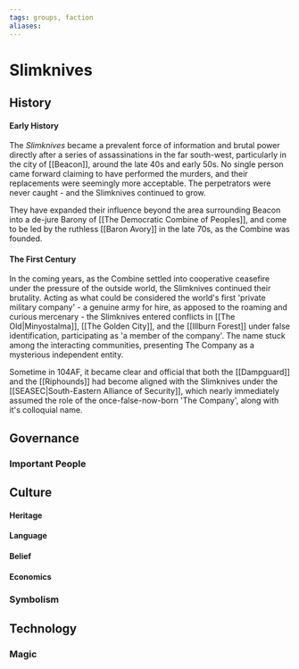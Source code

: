 ```yaml
---
tags: groups, faction
aliases:
---
```


# Slimknives
## History
#### Early History
The *Slimknives* became a prevalent force of information and brutal power directly after a series of assassinations in the far south-west, particularly in the city of [[Beacon]], around the late 40s and early 50s. No single person came forward claiming to have performed the murders, and their replacements were seemingly more acceptable. The perpetrators were never caught - and the Slimknives continued to grow.

They have expanded their influence beyond the area surrounding Beacon into a de-jure Barony of [[The Democratic Combine of Peoples]], and come to be led by the ruthless [[Baron Avory]] in the late 70s, as the Combine was founded. 

#### The First Century
In the coming years, as the Combine settled into cooperative ceasefire under the pressure of the outside world, the Slimknives continued their brutality. Acting as what could be considered the world's first 'private military company' - a genuine army for hire, as apposed to the roaming and curious mercenary - the Slimknives entered conflicts in [[The Old|Minyostalma]], [[The Golden City]], and the [[Illburn Forest]] under false identification, participating as 'a member of the company'. The name stuck among the interacting communities, presenting The Company as a mysterious independent entity.

Sometime in 104AF, it became clear and official that both the [[Dampguard]] and the [[Riphounds]] had become aligned with the Slimknives under the [[SEASEC|South-Eastern Alliance of Security]], which nearly immediately assumed the role of the once-false-now-born 'The Company', along with it's colloquial name.

## Governance
### Important People
## Culture
#### Heritage
#### Language
#### Belief
#### Economics
### Symbolism
## Technology
### Magic